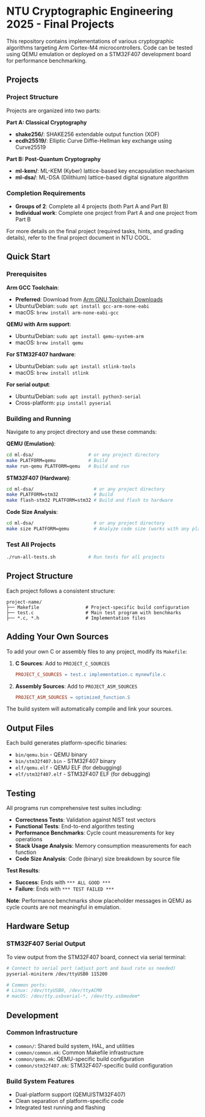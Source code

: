 # NTU Cryptographic Engineering 2025 - Final Projects

This repository contains implementations of various cryptographic algorithms targeting Arm Cortex-M4 microcontrollers. Code can be tested using QEMU emulation or deployed on a STM32F407 development board for performance benchmarking.

## Projects

### Project Structure

Projects are organized into two parts:

**Part A: Classical Cryptography**
- **shake256/**: SHAKE256 extendable output function (XOF)
- **ecdh25519/**: Elliptic Curve Diffie-Hellman key exchange using Curve25519

**Part B: Post-Quantum Cryptography**
- **ml-kem/**: ML-KEM (Kyber) lattice-based key encapsulation mechanism
- **ml-dsa/**: ML-DSA (Dilithium) lattice-based digital signature algorithm  

### Completion Requirements

- **Groups of 2**: Complete all 4 projects (both Part A and Part B)
- **Individual work**: Complete one project from Part A and one project from Part B

For more details on the final project (required tasks, hints, and grading details), refer to the final project document in NTU COOL.

## Quick Start

### Prerequisites

**Arm GCC Toolchain**:
- **Preferred**: Download from [Arm GNU Toolchain Downloads](https://developer.arm.com/downloads/-/arm-gnu-toolchain-downloads)
- Ubuntu/Debian: `sudo apt install gcc-arm-none-eabi`
- macOS: `brew install arm-none-eabi-gcc`

**QEMU with Arm support**:
- Ubuntu/Debian: `sudo apt install qemu-system-arm`
- macOS: `brew install qemu`

**For STM32F407 hardware**:
- Ubuntu/Debian: `sudo apt install stlink-tools`
- macOS: `brew install stlink`

**For serial output**:
- Ubuntu/Debian: `sudo apt install python3-serial`
- Cross-platform: `pip install pyserial`

### Building and Running

Navigate to any project directory and use these commands:

**QEMU (Emulation)**:
```bash
cd ml-dsa/                    # or any project directory
make PLATFORM=qemu            # Build
make run-qemu PLATFORM=qemu   # Build and run
```

**STM32F407 (Hardware)**:
```bash
cd ml-dsa/                      # or any project directory  
make PLATFORM=stm32             # Build
make flash-stm32 PLATFORM=stm32 # Build and flash to hardware
```

**Code Size Analysis**:
```bash
cd ml-dsa/                      # or any project directory
make size PLATFORM=qemu         # Analyze code size (works with any platform)
```

### Test All Projects
```bash
./run-all-tests.sh            # Run tests for all projects
```

## Project Structure

Each project follows a consistent structure:
```
project-name/
├── Makefile                 # Project-specific build configuration
├── test.c                   # Main test program with benchmarks
├── *.c, *.h                 # Implementation files
```

## Adding Your Own Sources

To add your own C or assembly files to any project, modify its `Makefile`:

1. **C Sources**: Add to `PROJECT_C_SOURCES`
   ```makefile
   PROJECT_C_SOURCES = test.c implementation.c mynewfile.c
   ```

2. **Assembly Sources**: Add to `PROJECT_ASM_SOURCES` 
   ```makefile
   PROJECT_ASM_SOURCES = optimized_function.S
   ```

The build system will automatically compile and link your sources.

## Output Files

Each build generates platform-specific binaries:
- `bin/qemu.bin` - QEMU binary
- `bin/stm32f407.bin` - STM32F407 binary  
- `elf/qemu.elf` - QEMU ELF (for debugging)
- `elf/stm32f407.elf` - STM32F407 ELF (for debugging)

## Testing

All programs run comprehensive test suites including:
- **Correctness Tests**: Validation against NIST test vectors
- **Functional Tests**: End-to-end algorithm testing
- **Performance Benchmarks**: Cycle count measurements for key operations
- **Stack Usage Analysis**: Memory consumption measurements for each function
- **Code Size Analysis**: Code (binary) size breakdown by source file

**Test Results**:
- **Success**: Ends with `*** ALL GOOD ***`
- **Failure**: Ends with `*** TEST FAILED ***`

**Note**: Performance benchmarks show placeholder messages in QEMU as cycle counts are not meaningful in emulation.

## Hardware Setup

### STM32F407 Serial Output

To view output from the STM32F407 board, connect via serial terminal:

```bash
# Connect to serial port (adjust port and baud rate as needed)
pyserial-miniterm /dev/ttyUSB0 115200

# Common ports:
# Linux: /dev/ttyUSB0, /dev/ttyACM0
# macOS: /dev/tty.usbserial-*, /dev/tty.usbmodem*
```

## Development

### Common Infrastructure
- `common/`: Shared build system, HAL, and utilities
- `common/common.mk`: Common Makefile infrastructure
- `common/qemu.mk`: QEMU-specific build configuration  
- `common/stm32f407.mk`: STM32F407-specific build configuration

### Build System Features
- Dual-platform support (QEMU/STM32F407)
- Clean separation of platform-specific code
- Integrated test running and flashing